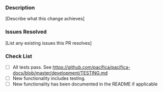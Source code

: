 ### Description

[Describe what this change achieves]

### Issues Resolved

[List any existing issues this PR resolves]

### Check List

- [ ] All tests pass. See <https://github.com/pacifica/pacifica-docs/blob/master/development/TESTING.md>
- [ ] New functionality includes testing.
- [ ] New functionality has been documented in the README if applicable
